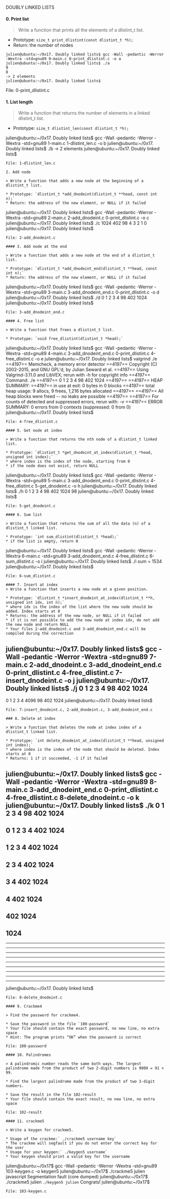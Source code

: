 DOUBLY LINKED LISTS

#### 0. Print list
> Write a function that prints all the elements of a dlistint_t list.

* Prototype: `size_t print_dlistint(const dlistint_t *h);`
* Return: the number of nodes

```
julien@ubuntu:~/0x17. Doubly linked lists$ gcc -Wall -pedantic -Werror -Wextra -std=gnu89 0-main.c 0-print_dlistint.c -o a
julien@ubuntu:~/0x17. Doubly linked lists$ ./a 
9
8
-> 2 elements
julien@ubuntu:~/0x17. Doubly linked lists$ 
```
File: 0-print_dlistint.c
   
#### 1. List length

> Write a function that returns the number of elements in a linked dlistint_t list.

* Prototype: `size_t dlistint_len(const dlistint_t *h);`

julien@ubuntu:~/0x17. Doubly linked lists$ gcc -Wall -pedantic -Werror -Wextra -std=gnu89 1-main.c 1-dlistint_len.c -o b
julien@ubuntu:~/0x17. Doubly linked lists$ ./b 
-> 2 elements
julien@ubuntu:~/0x17. Doubly linked lists$ 
```
File: 1-dlistint_len.c
   
2. Add node

> Write a function that adds a new node at the beginning of a dlistint_t list.

* Prototype: `dlistint_t *add_dnodeint(dlistint_t **head, const int n);`
* Return: the address of the new element, or NULL if it failed

```
julien@ubuntu:~/0x17. Doubly linked lists$ gcc -Wall -pedantic -Werror -Wextra -std=gnu89 2-main.c 2-add_dnodeint.c 0-print_dlistint.c -o c
julien@ubuntu:~/0x17. Doubly linked lists$ ./c 
1024
402
98
4
3
2
1
0
julien@ubuntu:~/0x17. Doubly linked lists$ 
```
File: 2-add_dnodeint.c
   
#### 3. Add node at the end

> Write a function that adds a new node at the end of a dlistint_t list.

* Prototype: `dlistint_t *add_dnodeint_end(dlistint_t **head, const int n);`
* Return: the address of the new element, or NULL if it failed

```
julien@ubuntu:~/0x17. Doubly linked lists$ gcc -Wall -pedantic -Werror -Wextra -std=gnu89 3-main.c 3-add_dnodeint_end.c 0-print_dlistint.c -o d
julien@ubuntu:~/0x17. Doubly linked lists$ ./d 
0
1
2
3
4
98
402
1024
julien@ubuntu:~/0x17. Doubly linked lists$ 
```
File: 3-add_dnodeint_end.c
   
#### 4. Free list

> Write a function that frees a dlistint_t list.

* Prototype: `void free_dlistint(dlistint_t *head);`

```
julien@ubuntu:~/0x17. Doubly linked lists$ gcc -Wall -pedantic -Werror -Wextra -std=gnu89 4-main.c 3-add_dnodeint_end.c 0-print_dlistint.c 4-free_dlistint.c -o e
julien@ubuntu:~/0x17. Doubly linked lists$ valgrind ./e 
==4197== Memcheck, a memory error detector
==4197== Copyright (C) 2002-2015, and GNU GPL'd, by Julian Seward et al.
==4197== Using Valgrind-3.11.0 and LibVEX; rerun with -h for copyright info
==4197== Command: ./e
==4197== 
0
1
2
3
4
98
402
1024
==4197== 
==4197== HEAP SUMMARY:
==4197==     in use at exit: 0 bytes in 0 blocks
==4197==   total heap usage: 9 allocs, 9 frees, 1,216 bytes allocated
==4197== 
==4197== All heap blocks were freed -- no leaks are possible
==4197== 
==4197== For counts of detected and suppressed errors, rerun with: -v
==4197== ERROR SUMMARY: 0 errors from 0 contexts (suppressed: 0 from 0)
julien@ubuntu:~/0x17. Doubly linked lists$ 
```
File: 4-free_dlistint.c
   
#### 5. Get node at index

> Write a function that returns the nth node of a dlistint_t linked list.

* Prototype: `dlistint_t *get_dnodeint_at_index(dlistint_t *head, unsigned int index);`
* where index is the index of the node, starting from 0
* if the node does not exist, return NULL

```
julien@ubuntu:~/0x17. Doubly linked lists$ gcc -Wall -pedantic -Werror -Wextra -std=gnu89 5-main.c 3-add_dnodeint_end.c 0-print_dlistint.c 4-free_dlistint.c 5-get_dnodeint.c -o h
julien@ubuntu:~/0x17. Doubly linked lists$ ./h
0
1
2
3
4
98
402
1024
98
julien@ubuntu:~/0x17. Doubly linked lists$ 
```
File: 5-get_dnodeint.c
   
#### 6. Sum list

> Write a function that returns the sum of all the data (n) of a dlistint_t linked list.

* Prototype: `int sum_dlistint(dlistint_t *head);`
* if the list is empty, return 0

```
julien@ubuntu:~/0x17. Doubly linked lists$ gcc -Wall -pedantic -Werror -Wextra 6-main.c -std=gnu89 3-add_dnodeint_end.c 4-free_dlistint.c 6-sum_dlistint.c -o i
julien@ubuntu:~/0x17. Doubly linked lists$ ./i 
sum = 1534
julien@ubuntu:~/0x17. Doubly linked lists$ 
```
File: 6-sum_dlistint.c
   
#### 7. Insert at index
> Write a function that inserts a new node at a given position.

* Prototype: `dlistint_t *insert_dnodeint_at_index(dlistint_t **h, unsigned int idx, int n);`
* where idx is the index of the list where the new node should be added. Index starts at 0
* Returns: the address of the new node, or NULL if it failed
* if it is not possible to add the new node at index idx, do not add the new node and return NULL
* Your files 2-add_dnodeint.c and 3-add_dnodeint_end.c will be compiled during the correction

```
julien@ubuntu:~/0x17. Doubly linked lists$ gcc -Wall -pedantic -Werror -Wextra -std=gnu89 7-main.c 2-add_dnodeint.c 3-add_dnodeint_end.c 0-print_dlistint.c 4-free_dlistint.c 7-insert_dnodeint.c -o j
julien@ubuntu:~/0x17. Doubly linked lists$ ./j 
0
1
2
3
4
98
402
1024
-----------------
0
1
2
3
4
4096
98
402
1024
julien@ubuntu:~/0x17. Doubly linked lists$
```
File: 7-insert_dnodeint.c, 2-add_dnodeint.c, 3-add_dnodeint_end.c
   
### 8. Delete at index

> Write a function that deletes the node at index index of a dlistint_t linked list.

* Prototype: `int delete_dnodeint_at_index(dlistint_t **head, unsigned int index);`
* where index is the index of the node that should be deleted. Index starts at 0
* Returns: 1 if it succeeded, -1 if it failed

```
julien@ubuntu:~/0x17. Doubly linked lists$ gcc -Wall -pedantic -Werror -Wextra -std=gnu89 8-main.c 3-add_dnodeint_end.c 0-print_dlistint.c 4-free_dlistint.c 8-delete_dnodeint.c -o k
julien@ubuntu:~/0x17. Doubly linked lists$ ./k
0
1
2
3
4
98
402
1024
-----------------
0
1
2
3
4
402
1024
-----------------
1
2
3
4
402
1024
-----------------
2
3
4
402
1024
-----------------
3
4
402
1024
-----------------
4
402
1024
-----------------
402
1024
-----------------
1024
-----------------
-----------------
-----------------
-----------------
-----------------
-----------------
-----------------
-----------------
-----------------
-----------------
julien@ubuntu:~/0x17. Doubly linked lists$ 
```
File: 8-delete_dnodeint.c

#### 9. Crackme4

> Find the password for crackme4.

* Save the password in the file `100-password`
* Your file should contain the exact password, no new line, no extra space
* Hint: The program prints “OK” when the password is correct

File: 100-password
   
#### 10. Palindromes

> A palindromic number reads the same both ways. The largest palindrome made from the product of two 2-digit numbers is 9009 = 91 × 99.

* Find the largest palindrome made from the product of two 3-digit numbers.

* Save the result in the file 102-result
* Your file should contain the exact result, no new line, no extra space

File: 102-result
   
#### 11. crackme5

> Write a keygen for crackme5.

* Usage of the crackme:` ./crackme5 username key`
* The crackme will segfault if you do not enter the correct key for the user
* Usage for your keygen:` ./keygen5 username`
* Your keygen should print a valid key for the username

```
julien@ubuntu:~/0x17$ gcc -Wall -pedantic -Werror -Wextra -std=gnu89 103-keygen.c -o keygen5
julien@ubuntu:~/0x17$ ./crackme5 julien javascript
Segmentation fault (core dumped)
julien@ubuntu:~/0x17$ ./crackme5 julien `./keygen5 julien`
Congrats!
julien@ubuntu:~/0x17$ 
```
File: 103-keygen.c
